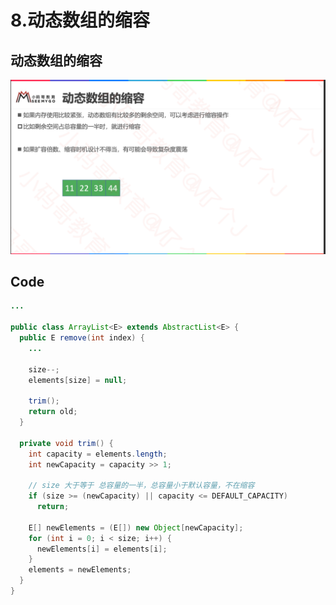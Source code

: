 # 8.动态数组的缩容

## 动态数组的缩容

<img src="https://raw.githubusercontent.com/Amyas/picgo-bed/master/amyas.github.io/82022-08-11-18-30-59.png" alt="82022-08-11-18-30-59" width="" height="" />

## Code

```java
...

public class ArrayList<E> extends AbstractList<E> {
  public E remove(int index) {
    ...
    
    size--;
    elements[size] = null;

    trim();
    return old;
  }

  private void trim() {
    int capacity = elements.length;
    int newCapacity = capacity >> 1;

    // size 大于等于 总容量的一半，总容量小于默认容量，不在缩容
    if (size >= (newCapacity) || capacity <= DEFAULT_CAPACITY)
      return;

    E[] newElements = (E[]) new Object[newCapacity];
    for (int i = 0; i < size; i++) {
      newElements[i] = elements[i];
    }
    elements = newElements;
  }
}
```
